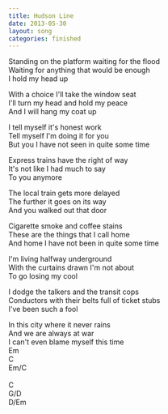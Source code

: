 ```yaml
---
title: Hudson Line
date: 2013-05-30
layout: song
categories: finished
---
```

Standing on the platform waiting for the flood  
Waiting for anything that would be enough  
I hold my head up

With a choice I'll take the window seat  
I'll turn my head and hold my peace  
And I will hang my coat up  

<div class="chorus">
  I tell myself it's honest work<br/>
  Tell myself I'm doing it for you<br/>
  But you I have not seen in quite some time
</div>

Express trains have the right of way  
It's not like I had much to say  
To you anymore

The local train gets more delayed  
The further it goes on its way  
And you walked out that door  

<div class="chorus">
  Cigarette smoke and coffee stains<br/>
  These are the things that I call home<br/>
  And home I have not been in quite some time
  </div>

I'm living halfway underground  
With the curtains drawn I'm not about  
To go losing my cool

I dodge the talkers and the transit cops  
Conductors with their belts full of ticket stubs  
I've been such a fool  

<div class="chorus">
  In this city where it never rains<br/>
  And we are always at war<br/>
  I can't even blame myself this time
</div>

<div class="chords">
  Em<br/>
  C<br/>
  Em/C<br/>
  <br/>
  C<br/>
  G/D<br/>
  D/Em
</div>
